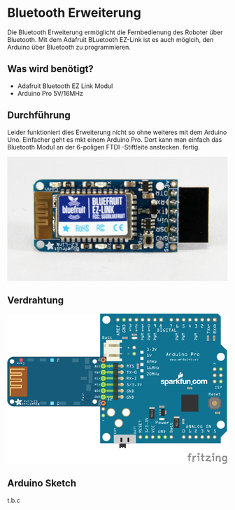 # Bluetooth Erweiterung

Die Bluetooth Erweiterung ermöglicht die Fernbedienung des Roboter über Bluetooth. Mit dem Adafruit BLuetooth EZ-Link ist es auch möglcih, den Arduino über Bluetooth zu programmieren.

## Was wird benötigt?

* Adafruit Bluetooth EZ Link Modul
* Arduino Pro 5V/16MHz

## Durchführung

Leider funktioniert dies Erweiterung nicht so ohne weiteres mit dem Arduino Uno. Einfacher geht es mkt einem Arduino Pro. Dort kann man einfach das Bluetooth Modul an der 6-poligen FTDI -Stiftleite anstecken. fertig.

![Bluetooth](images/Bluetooth-Modul.jpg "Bluetooth Modul")


## Verdrahtung

![Verdrahtung](../Fritzing/Bluetooth-Erweiterung_Steckplatine.png "Verdrahtung")

## Arduino Sketch

t.b.c

